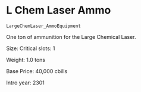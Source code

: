 # L Chem Laser Ammo

`LargeChemLaser_AmmoEquipment`

One ton of ammunition for the Large Chemical Laser.

Size: Critical slots: 1

Weight: 1.0 tons

Base Price: 40,000 cbills

Intro year: 2301

